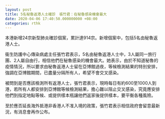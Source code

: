 ```yaml
---
layout: post
title: 5名秘魯返港人士確診　張竹君：在秘魯感染機會最大
date: 2020-04-06 17:40:50.000000000 +08:00
categories: rthk
---
```


本港新增24宗新型肺炎確診個案，累計達914宗。新增個案中，包括5名由秘魯返港人士。

衞生防護中心傳染病處主任張竹君表示，5名由秘魯返港人士中，3人屬同一旅行團、2人屬自由行，相信他們在秘魯感染的機會最大。她表示，由於不知道秘魯的疫情情況，所以要求由秘魯返港人士留在亞博館過夜，等候檢測結果的特別安排，強調在亞博館期間，已盡量分隔所有人，希望不會交叉感染。

被問到是否應該檢測所有返港人士，張竹君表示，現時每日有約600至1000人到港，若所有人都安排到亞博館等候檢測結果，擔心難以阻止交叉感染，究竟應安排他們到指定地點等候、或提供樣本瓶讓他們返家後提供樣本，要平衡各種風險。

至於應否延長海外抵港非香港人不准入境的政策，張竹君表示相信政府會留意最新況，有消息會再作公布。
